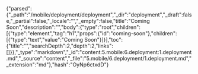 {"parsed":{"_path":"/mobile/deployment/deployment","_dir":"deployment","_draft":false,"_partial":false,"_locale":"","_empty":false,"title":"Coming Soon","description":"","body":{"type":"root","children":[{"type":"element","tag":"h1","props":{"id":"coming-soon"},"children":[{"type":"text","value":"Coming Soon"}]}],"toc":{"title":"","searchDepth":2,"depth":2,"links":[]}},"_type":"markdown","_id":"content:5.mobile:6.deployment:1.deployment.md","_source":"content","_file":"5.mobile/6.deployment/1.deployment.md","_extension":"md"},"hash":"OyNp6ctxdD"}